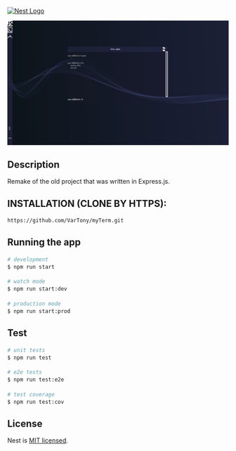<p align="left">
  <a href="http://nestjs.com/" target="blank"><img src="https://nestjs.com/img/logo-small.svg" width="5%" alt="Nest Logo" /></a>
</p>

<p align="center">
  <img src="./example.jpg" width="100%" height = "10%" />
</p>


## Description
Remake of the old project that was written in Express.js.

## INSTALLATION (CLONE BY HTTPS):

```bash
https://github.com/VarTony/myTerm.git
```

## Running the app

```bash
# development
$ npm run start

# watch mode
$ npm run start:dev

# production mode
$ npm run start:prod
```

## Test

```bash
# unit tests
$ npm run test

# e2e tests
$ npm run test:e2e

# test coverage
$ npm run test:cov
```

## License

Nest is [MIT licensed](LICENSE).
